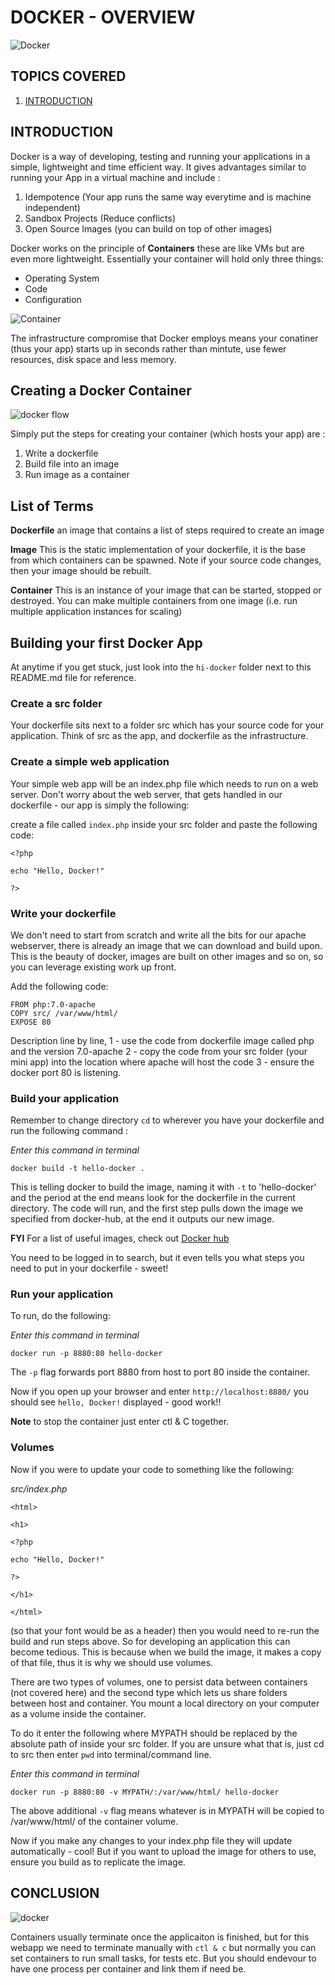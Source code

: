 # DOCKER - OVERVIEW 

![Docker](https://cdn.vox-cdn.com/thumbor/fbrTLtxuP2D29o8VJUaE-u3NKfU=/0x0:792x613/1200x800/filters:focal(300x237:426x363)/cdn.vox-cdn.com/uploads/chorus_image/image/59850273/Docker_logo_011.0.png)  

## TOPICS COVERED 

1. [INTRODUCTION](#INTRODUCTION)


## INTRODUCTION

Docker is a way of developing, testing and running your applications in a simple, lightweight and time efficient way. It gives advantages similar to running your App in a virtual machine and include : 
 
 1. Idempotence (Your app runs the same way everytime and is machine independent)
 2. Sandbox Projects (Reduce conflicts)
 3. Open Source Images (you can build on top of other images)


Docker works on the principle of **Containers**  these are like VMs but are even more lightweight. Essentially your container will hold only three things: 

- Operating System
- Code
- Configuration 


![Container](https://zdnet2.cbsistatic.com/hub/i/r/2017/05/08/af178c5a-64dd-4900-8447-3abd739757e3/resize/770xauto/78abd09a8d41c182a28118ac0465c914/docker-vm-container.png)


The infrastructure compromise that Docker employs means your conatiner (thus your app) starts up in seconds rather than mintute, use fewer resources, disk space and less memory.
 

## Creating a Docker Container 

![docker flow ](https://cdn-images-1.medium.com/max/1200/1*joAfS_1sBhCOJzJuaAzzeg.png)

Simply put the steps for creating your container (which hosts your app) are : 

1. Write a dockerfile 
2. Build file into an image
3. Run image as a container


## List of Terms 

**Dockerfile** an image that contains a list of steps required to create an image  

**Image** This is the static implementation of your dockerfile, it is the base from which containers can be spawned. Note if your source code changes, then your image should be rebuilt.  

**Container** This is an instance of your image that can be started, stopped or destroyed. You can make multiple containers from one image (i.e. run multiple application instances for scaling)

## Building your first Docker App

At anytime if you get stuck, just look into the `hi-docker` folder next to this README.md file for reference.

### Create a src folder

Your dockerfile sits next to a folder src which has your source code for your application. Think of src as the app, and dockerfile as the infrastructure. 

### Create a simple web application 

Your simple web app will be an index.php file which needs to run on a web server. Don't worry about the web server, that gets handled in our dockerfile - our app is simply the following:

create a file called `index.php` inside your src folder and paste the following code:


```
<?php

echo "Hello, Docker!"

?>
```


### Write your dockerfile 

We don't need to start from scratch and write all the bits for our apache webserver, there is already an image that we can download and build upon. This is the beauty of docker, images are built on other images and so on, so you can leverage existing work up front.

Add the following code:


```
FROM php:7.0-apache
COPY src/ /var/www/html/
EXPOSE 80
```

Description line by line, 1 - use the code from dockerfile image called php and the version 7.0-apache 2 - copy the code from your src folder (your mini app) into the location where apache will host the code 3 - ensure the docker port 80 is listening. 

### Build your application 

Remember to change directory `cd` to wherever you have your dockerfile and run the following command : 

*Enter this command in terminal*
```
docker build -t hello-docker .
```

This is telling docker to build the image, naming it with `-t` to 'hello-docker' and the period at the end means look for the dockerfile in the current directory. The code will run, and the first step pulls down the image we specified from docker-hub, at the end it outputs our new image.


**FYI** For a list of useful images, check out [Docker hub](https://www.hub.docker.com)

You need to be logged in to search, but it even tells you what steps you need to put in your dockerfile - sweet! 


### Run your application 

To run, do the following: 

*Enter this command in terminal*
```
docker run -p 8880:80 hello-docker
```

The `-p` flag forwards port 8880 from host to port 80 inside the container. 

Now if you open up your browser and enter `http://localhost:8880/` you should see `hello, Docker!` displayed - good work!!

**Note** to stop the container just enter ctl & C together.


### Volumes

Now if you were to update your code to something like the following: 

*src/index.php*

```
<html>

<h1>

<?php

echo "Hello, Docker!"

?>

</h1>

</html>
```

(so that your font would be as a header) then you would need to re-run the build and run steps above. So for developing an application this can become tedious. This is because when we build the image, it makes a copy of that file, thus it is why we should use volumes.

There are two types of volumes, one to persist data between containers (not covered here) and the second type which lets us share folders between host and container. You mount a local directory on your computer as a volume inside the container.

To do it enter the following where MYPATH should be replaced by the absolute path of inside your src folder. If you are unsure what that is, just cd to src then enter `pwd` into terminal/command line.

*Enter this command in terminal*
```
docker run -p 8880:80 -v MYPATH/:/var/www/html/ hello-docker
```

The above additional `-v` flag means whatever is in MYPATH will be copied to /var/www/html/ of the container volume. 

Now if you make any changes to your index.php file they will update automatically - cool! But if you want to upload the image for others to use, ensure you build as to replicate the image.  


## CONCLUSION 

![docker](https://cdn-images-1.medium.com/max/1600/1*9hGvYE5jegHm1r_97gH-jQ.png)

Containers usually terminate once the applicaiton is finished, but for this webapp we need to terminate manually with `ctl & c` but normally you can set containers to run small tasks, for tests etc. But you should endevour to have one process per container and link them if need be. 

